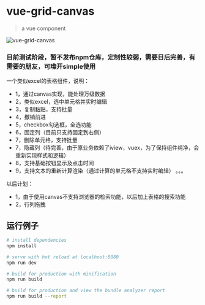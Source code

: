 # vue-grid-canvas

> a vue component

![vue-grid-canvas](https://github.com/Harveyzhao/vue-grid-canvas/blob/master/WechatIMG132.jpeg?raw=true)

### 目前测试阶段，暂不发布npm仓库，定制性较弱，需要日后完善，有需要的朋友，可璨开simple使用

一个类似excel的表格组件，说明：
* 1，通过canvas实现，能处理万级数据
* 2，类似excel，选中单元格并实时编辑
* 3，复制黏贴，支持批量
* 4，撤销前进
* 5，checkbox勾选框，全选功能
* 6，固定列（目前只支持固定到右侧）
* 7，删除单元格，支持批量
* 7，隐藏列（待完善，由于原业务依赖了iview，vuex，为了保持组件纯净，会重新实现样式和逻辑）
* 8，支持基础按钮显示及点击时间
* 9，支持文本的重新计算渲染（通过计算的单元格不支持实时编辑）
。。。

以后计划：
* 1，由于使用canvas不支持浏览器的检索功能，以后加上表格的搜索功能
* 2，行列拖拽



## 运行例子

``` bash
# install dependencies
npm install

# serve with hot reload at localhost:8080
npm run dev

# build for production with minification
npm run build

# build for production and view the bundle analyzer report
npm run build --report
```
